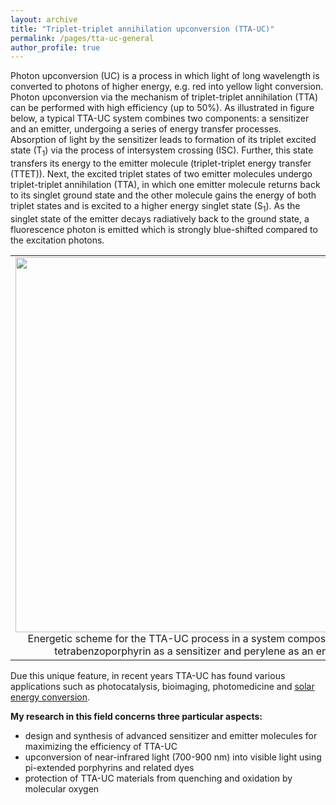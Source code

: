 ```yaml
---
layout: archive
title: "Triplet-triplet annihilation upconversion (TTA-UC)"
permalink: /pages/tta-uc-general
author_profile: true
---
```

Photon upconversion (UC) is a process in which light of long wavelength is converted to photons of higher energy, e.g. red into yellow light conversion. Photon upconversion via the mechanism of triplet-triplet annihilation (TTA) can be performed with high efficiency (up to 50%). As illustrated in figure below, a typical TTA-UC system combines two components: a sensitizer and an emitter, undergoing a series of energy transfer processes. Absorption of light by the sensitizer leads to formation of its triplet excited state (T<sub>1</sub>) via the process of intersystem crossing (ISC). Further, this state transfers its energy to the emitter molecule (triplet-triplet energy transfer (TTET)). Next, the excited triplet states of two emitter molecules undergo triplet-triplet annihilation (TTA), in which one emitter molecule returns back to its singlet ground state and the other molecule gains the energy of both triplet states and is excited to a higher energy singlet state (S<sub>1</sub>). As the singlet state of the emitter decays radiatively back to the ground state, a fluorescence photon is emitted which is strongly blue-shifted compared to the excitation photons.

<table width="600" border="0" cellpadding="5">
<tr>
<td align="center" valign="center">
<img src="https://mihafil.github.io/academic/images/tta-uc-general-1.jpg" style="width:600px;height:auto">
<br />
Energetic scheme for the TTA-UC process in a system composed of Pd(II) tetrabenzoporphyrin as a sensitizer and perylene as an emitter.
</td>
</tr>
</table>

Due this unique feature, in recent years TTA-UC has found various applications such as photocatalysis, bioimaging, photomedicine and [solar energy conversion](https://mihafil.github.io/academic/pages/solar-cells-general).

<strong>My research in this field concerns three particular aspects:</strong>

* design and synthesis of advanced sensitizer and emitter molecules for maximizing the efficiency of TTA-UC 
* upconversion of near-infrared light (700-900 nm) into visible light using pi-extended porphyrins and related dyes
* protection of TTA-UC materials from quenching and oxidation by molecular oxygen
